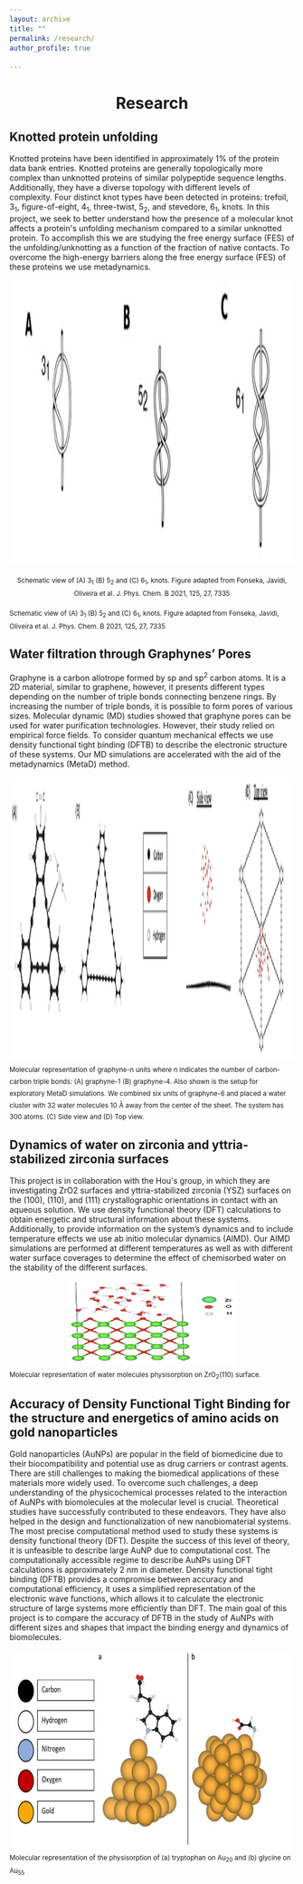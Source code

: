 ```yaml
---
layout: archive
title: ""
permalink: /research/
author_profile: true

---
```

<h1 style="text-align: center;">Research</h1>

## Knotted protein unfolding


Knotted proteins have been identified in approximately 1% of the protein data bank entries. Knotted proteins are generally topologically more complex than unknotted proteins of similar polypeptide sequence lengths. Additionally, they have a diverse topology with different levels of complexity. Four distinct knot types have been detected in proteins: trefoil, 3<sub>1</sub>, figure-of-eight, 4<sub>1</sub>, three-twist, 5<sub>2</sub>, and stevedore, 6<sub>1</sub>, knots. In this project, we seek to better understand how the presence of a molecular knot affects a protein's unfolding mechanism compared to a similar unknotted protein. To accomplish this we are studying the free energy surface (FES) of the unfolding/unknotting as a function of the fraction of native contacts. To overcome the high-energy barriers along the free energy surface (FES) of these proteins we use metadynamics. 

<div style="text-align: center;">
<img src="/images/knots.png" alt ="centered image" height = "500" width="700">
</div>
<p style="text-align: center;"><sub>Schematic view of (A) 3<sub>1</sub> (B)  5<sub>2</sub> and (C) 6<sub>1</sub>, knots. Figure adapted from Fonseka, Javidi, Oliveira et al. J. Phys. Chem. B 2021, 125, 27, 7335</sub></p>

<sub>Schematic view of (A) 3<sub>1</sub> (B)  5<sub>2</sub> and (C) 6<sub>1</sub>, knots. Figure adapted from Fonseka, Javidi, Oliveira et al. J. Phys. Chem. B 2021, 125, 27, 7335</sub>
  
## Water filtration through Graphynes’ Pores


Graphyne is a carbon allotrope formed by sp and sp<sup>2</sup> carbon atoms. It is a 2D material, similar to graphene, however, it presents different types depending on the number of triple bonds connecting benzene rings. By increasing the number of triple bonds, it is possible to form pores of various sizes. Molecular dynamic (MD) studies showed that graphyne pores can be used for water purification technologies. However, their study relied on empirical force fields. To consider quantum mechanical effects we use density functional tight binding (DFTB) to describe the electronic structure of these systems. Our MD simulations are accelerated with the aid of the metadynamics (MetaD) method. ﻿

<div style="text-align: center;">
<img src="/images/graphyne.png" alt ="centered image" height = "500" width="1000">
</div>
<sub> Molecular representation of graphyne-n units where n indicates the number of carbon-carbon triple bonds: (A) graphyne-1 (B) graphyne-4. Also shown is the setup for exploratory MetaD simulations. We combined six units of graphyne-6 and placed a water cluster with 32 water molecules 10 Å away from the center of the sheet. The system has 300 atoms.
(C) Side view and (D) Top view. </sub>

## Dynamics of water on zirconia and yttria-stabilized zirconia surfaces


This project is in collaboration with the Hou's group, in which they are investigating ZrO2 surfaces and yttria-stabilized zirconia (YSZ) surfaces on the (100), (110), and (111) crystallographic orientations in contact with an aqueous solution.
We use density functional theory (DFT) calculations to obtain energetic and structural information about these systems. Additionally, to provide information on the system’s dynamics and to include temperature effects we use ab initio molecular dynamics (AIMD). Our AIMD simulations are performed at different temperatures as well as with different water surface coverages to determine the effect of chemisorbed water on the stability of the different surfaces.

<div style="text-align: center;">
<img src="/images/zirconiaWater.png" alt ="centered image" height = "150" width="300">
</div>
<sub> Molecular representation of water molecules physisorption on ZrO<sub>2</sub>(110) surface. </sub>

## Accuracy of Density Functional Tight Binding for the structure and energetics of amino acids on gold nanoparticles

Gold nanoparticles (AuNPs) are popular in the field of biomedicine due to their biocompatibility and potential use as drug carriers or contrast agents. There are still challenges to making the biomedical applications of these materials more widely used. To overcome such challenges, a deep understanding of the physicochemical processes related to the interaction of AuNPs with biomolecules at the molecular level is crucial.
Theoretical studies have successfully contributed to these endeavors. They have also helped in the design and functionalization of new nanobiomaterial systems. The most precise computational method used to study these systems is density functional theory (DFT).
Despite the success of this level of theory, it is unfeasible to describe large AuNP due to computational cost. The computationally accessible regime to describe AuNPs using DFT calculations is approximately 2 nm in diameter. Density functional tight binding (DFTB) provides a compromise between accuracy and computational efficiency, it uses a simplified representation of the electronic wave functions, which allows it to calculate the electronic structure of large systems more efficiently than DFT. The main goal of this project is to compare the accuracy of DFTB in the study of AuNPs with different sizes and shapes that impact the binding energy and dynamics of biomolecules.

<div style="text-align: center;">
<img src="/images/AuAA.png" alt ="centered image" height = "350" width="700">
</div>
<sub> Molecular representation of the physisorption of (a) tryptophan on Au<sub>20</sub>  and (b)  glycine on Au<sub>55</sub> </sub>
